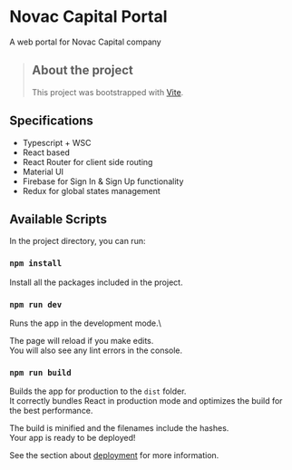 # Novac Capital Portal

A web portal for Novac Capital company

> ## About the project
> This project was bootstrapped with [Vite](https://vitejs.dev/guide/).

## Specifications
- Typescript + WSC
- React based
- React Router for client side routing
- Material UI
- Firebase for Sign In & Sign Up functionality
- Redux for global states management

## Available Scripts

In the project directory, you can run:

### `npm install`

Install all the packages included in the project.

### `npm run dev`

Runs the app in the development mode.\

The page will reload if you make edits.\
You will also see any lint errors in the console.

### `npm run build`

Builds the app for production to the `dist` folder.\
It correctly bundles React in production mode and optimizes the build for the best performance.

The build is minified and the filenames include the hashes.\
Your app is ready to be deployed!

See the section about [deployment](https://vitejs.dev/guide/static-deploy.html) for more information.
